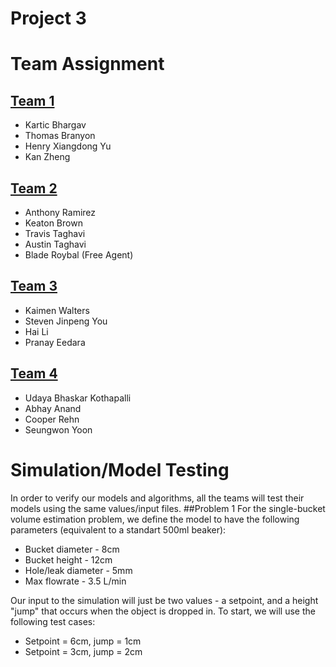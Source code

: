 # Project 3

# Team Assignment

## [Team 1](https://github.com/CourseReps/ECEN489-Fall2015/wiki/project3-team1)

* Kartic Bhargav
* Thomas Branyon
* Henry Xiangdong Yu
* Kan Zheng

## [Team 2](https://github.com/CourseReps/ECEN489-Fall2015/wiki/project3-team2)

* Anthony Ramirez
* Keaton Brown
* Travis Taghavi
* Austin Taghavi
* Blade Roybal (Free Agent)

## [Team 3](https://github.com/CourseReps/ECEN489-Fall2015/wiki/project3-team3)

* Kaimen Walters
* Steven Jinpeng You
* Hai Li
* Pranay Eedara

## [Team 4](https://github.com/CourseReps/ECEN489-Fall2015/wiki/project3-team4)

* Udaya Bhaskar Kothapalli
* Abhay Anand
* Cooper Rehn
* Seungwon Yoon

# Simulation/Model Testing
In order to verify our models and algorithms, all the teams will test their models using the same values/input files.
##Problem 1
For the single-bucket volume estimation problem, we define the model to have the following parameters (equivalent to a standart 500ml beaker):
* Bucket diameter - 8cm
* Bucket height - 12cm
* Hole/leak diameter - 5mm
* Max flowrate - 3.5 L/min

Our input to the simulation will just be two values - a setpoint, and a height "jump" that occurs when the object is dropped in. To start, we will use the following test cases:
* Setpoint = 6cm, jump = 1cm
* Setpoint = 3cm, jump = 2cm
